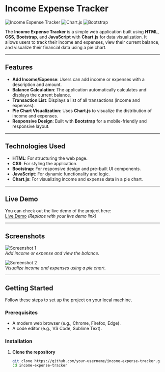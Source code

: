 # Income Expense Tracker

![Income Expense Tracker](https://img.shields.io/badge/HTML-CSS-JS-blue) ![Chart.js](https://img.shields.io/badge/Chart.js-FF6384?logo=chart.js&logoColor=white) ![Bootstrap](https://img.shields.io/badge/Bootstrap-7952B3?logo=bootstrap&logoColor=white)

The **Income Expense Tracker** is a simple web application built using **HTML**, **CSS**, **Bootstrap**, and **JavaScript** with **Chart.js** for data visualization. It allows users to track their income and expenses, view their current balance, and visualize their financial data using a pie chart.

---

## Features

- **Add Income/Expense**: Users can add income or expenses with a description and amount.
- **Balance Calculation**: The application automatically calculates and displays the current balance.
- **Transaction List**: Displays a list of all transactions (income and expenses).
- **Pie Chart Visualization**: Uses **Chart.js** to visualize the distribution of income and expenses.
- **Responsive Design**: Built with **Bootstrap** for a mobile-friendly and responsive layout.

---

## Technologies Used

- **HTML**: For structuring the web page.
- **CSS**: For styling the application.
- **Bootstrap**: For responsive design and pre-built UI components.
- **JavaScript**: For dynamic functionality and logic.
- **Chart.js**: For visualizing income and expense data in a pie chart.

---

## Live Demo

You can check out the live demo of the project here:  
[Live Demo](#) *(Replace with your live demo link)*

---

## Screenshots

![Screenshot 1](screenshots/screenshot1.png)  
*Add income or expense and view the balance.*

![Screenshot 2](screenshots/screenshot2.png)  
*Visualize income and expenses using a pie chart.*

---

## Getting Started

Follow these steps to set up the project on your local machine.

### Prerequisites

- A modern web browser (e.g., Chrome, Firefox, Edge).
- A code editor (e.g., VS Code, Sublime Text).

### Installation

1. **Clone the repository**

   ```bash
   git clone https://github.com/your-username/income-expense-tracker.git
   cd income-expense-tracker
